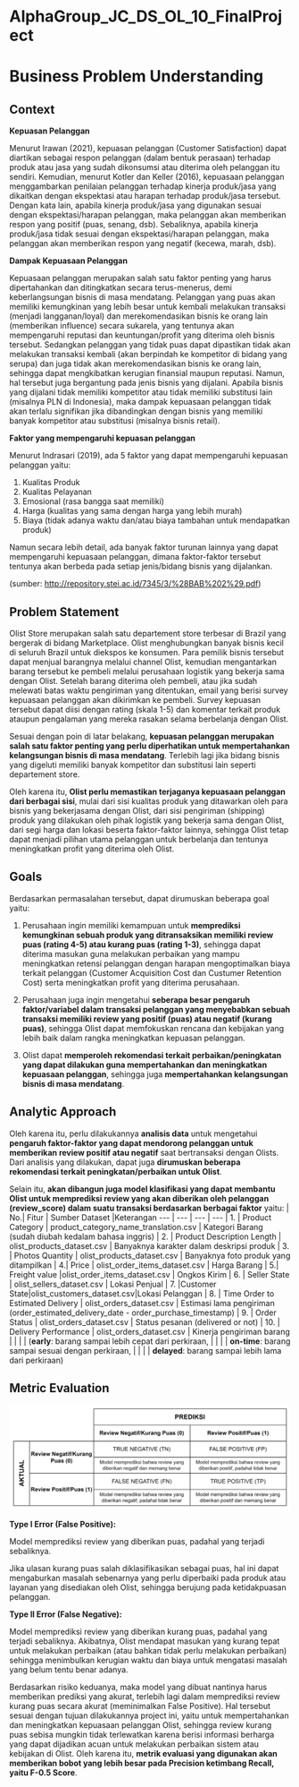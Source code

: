 # AlphaGroup_JC_DS_OL_10_FinalProject

# **Business Problem Understanding**
## **Context**

**Kepuasan Pelanggan**

Menurut Irawan (2021), kepuasan pelanggan (Customer Satisfaction) dapat diartikan sebagai respon pelanggan (dalam bentuk perasaan) terhadap produk atau jasa yang sudah dikonsumsi atau diterima oleh pelanggan itu sendiri. Kemudian, menurut Kotler dan Keller (2016), kepuasaan pelanggan menggambarkan penilaian pelanggan terhadap kinerja produk/jasa yang dikaitkan dengan ekspektasi atau harapan terhadap produk/jasa tersebut. Dengan kata lain, apabila kinerja produk/jasa yang digunakan sesuai dengan ekspektasi/harapan pelanggan, maka pelanggan akan memberikan respon yang positif (puas, senang, dsb). Sebaliknya, apabila kinerja produk/jasa tidak sesuai dengan ekspektasi/harapan pelanggan, maka pelanggan akan memberikan respon yang negatif (kecewa, marah, dsb).

**Dampak Kepuasaan Pelanggan**

Kepuasaan pelanggan merupakan salah satu faktor penting yang harus dipertahankan dan ditingkatkan secara terus-menerus, demi keberlangsungan bisnis di masa mendatang. Pelanggan yang puas akan memiliki kemungkinan yang lebih besar untuk kembali melakukan transaksi (menjadi langganan/loyal) dan merekomendasikan bisnis ke orang lain (memberikan influence) secara sukarela, yang tentunya akan mempengaruhi reputasi dan keuntungan/profit yang diterima oleh bisnis tersebut. Sedangkan pelanggan yang tidak puas dapat dipastikan tidak akan melakukan transaksi kembali (akan berpindah ke kompetitor di bidang yang serupa) dan juga tidak akan merekomendasikan bisnis ke orang lain, sehingga dapat mengkibatkan kerugian finansial maupun reputasi. Namun, hal tersebut juga bergantung pada jenis bisnis yang dijalani. Apabila bisnis yang dijalani tidak memiliki kompetitor atau tidak memiliki substitusi lain (misalnya PLN di Indonesia), maka dampak kepuasaan pelanggan tidak akan terlalu signifikan jika dibandingkan dengan bisnis yang memiliki banyak kompetitor atau substitusi (misalnya bisnis retail).

**Faktor yang mempengaruhi kepuasan pelanggan**

Menurut Indrasari (2019), ada 5 faktor yang dapat mempengaruhi kepuasan pelanggan yaitu:
1. Kualitas Produk
2. Kualitas Pelayanan
3. Emosional (rasa bangga saat memiliki)
4. Harga (kualitas yang sama dengan harga yang lebih murah)
5. Biaya (tidak adanya waktu dan/atau biaya tambahan untuk mendapatkan produk)

Namun secara lebih detail, ada banyak faktor turunan lainnya yang dapat mempengaruhi kepuasaan pelanggan, dimana faktor-faktor tersebut tentunya akan berbeda pada setiap jenis/bidang bisnis yang dijalankan.

(sumber: http://repository.stei.ac.id/7345/3/%28BAB%202%29.pdf)

## **Problem Statement**

Olist Store merupakan salah satu departement store terbesar di Brazil yang bergerak di bidang Marketplace. Olist menghubungkan banyak bisnis kecil di seluruh Brazil untuk diekspos ke konsumen. Para pemilik bisnis tersebut dapat menjual barangnya melalui channel Olist, kemudian mengantarkan barang tersebut ke pembeli melalui perusahaan logistik yang bekerja sama dengan Olist. Setelah barang diterima oleh pembeli, atau jika sudah melewati batas waktu pengiriman yang ditentukan, email yang berisi survey kepuasaan pelanggan akan dikirimkan ke pembeli. Survey kepuasan tersebut dapat diisi dengan rating (skala 1-5) dan komentar terkait produk ataupun pengalaman yang mereka rasakan selama berbelanja dengan Olist.

Sesuai dengan poin di latar belakang, **kepuasan pelanggan merupakan salah satu faktor penting yang perlu diperhatikan untuk mempertahankan kelangsungan bisnis di masa mendatang**. Terlebih lagi jika bidang bisnis yang digeluti memiliki banyak kompetitor dan substitusi lain seperti departement store.

Oleh karena itu, **Olist perlu memastikan terjaganya kepuasaan pelanggan dari berbagai sisi**, mulai dari sisi kualitas produk yang ditawarkan oleh para bisnis yang bekerjasama dengan Olist, dari sisi pengiriman (shipping) produk yang dilakukan oleh pihak logistik yang bekerja sama dengan Olist, dari segi harga dan lokasi beserta faktor-faktor lainnya, sehingga Olist tetap dapat menjadi pilihan utama pelanggan untuk berbelanja dan tentunya meningkatkan profit yang diterima oleh Olist.

## **Goals**

Berdasarkan permasalahan tersebut, dapat dirumuskan beberapa goal yaitu:
1. Perusahaan ingin memiliki kemampuan untuk **memprediksi kemungkinan sebuah produk yang ditransaksikan memiliki review puas (rating 4-5) atau kurang puas (rating 1-3)**, sehingga dapat diterima masukan guna melakukan perbaikan yang mampu meningkatkan retensi pelanggan dengan harapan mengoptimalkan biaya terkait pelanggan (Customer Acquisition Cost dan Custumer Retention Cost) serta meningkatkan profit yang diterima perusahaan.

2. Perusahaan juga ingin mengetahui **seberapa besar pengaruh faktor/variabel dalam transaksi pelanggan yang menyebabkan sebuah transaksi memiliki review yang positif (puas) atau negatif (kurang puas)**, sehingga Olist dapat memfokuskan rencana dan kebijakan yang lebih baik dalam rangka meningkatkan kepuasan pelanggan.

3. Olist dapat **memperoleh rekomendasi terkait perbaikan/peningkatan yang dapat dilakukan guna mempertahankan dan meningkatkan kepuasaan pelanggan**, sehingga juga **mempertahankan kelangsungan bisnis di masa mendatang**.

## **Analytic Approach**

Oleh karena itu, perlu dilakukannya **analisis data** untuk mengetahui **pengaruh faktor-faktor yang dapat mendorong pelanggan untuk memberikan review positif atau negatif** saat bertransaksi dengan Olists. Dari analisis yang dilakukan, dapat juga **dirumuskan beberapa rekomendasi terkait peningkatan/perbaikan untuk Olist**.

Selain itu, **akan dibangun juga model klasifikasi yang dapat membantu Olist untuk memprediksi review yang akan diberikan oleh pelanggan (review_score) dalam suatu transaksi berdasarkan berbagai faktor** yaitu:
| No.| Fitur | Sumber Dataset |Keterangan
--- | --- | --- | ---
| 1. | Product Category | product_category_name_translation.csv | Kategori Barang (sudah diubah kedalam bahasa inggris)
| 2. | Product Description Length | olist_products_dataset.csv | Banyaknya karakter dalam deskripsi produk
| 3. | Photos Quantity | olist_products_dataset.csv | Banyaknya foto produk yang ditampilkan
| 4.| Price | olist_order_items_dataset.csv | Harga Barang
| 5.| Freight value |olist_order_items_dataset.csv | Ongkos Kirim
| 6. | Seller State | olist_sellers_dataset.csv | Lokasi Penjual
| 7. |Customer State|olist_customers_dataset.csv|Lokasi Pelanggan
| 8. | Time Order to Estimated Delivery | olist_orders_dataset.csv | Estimasi lama pengiriman (order_estimated_delivery_date - order_purchase_timestamp)
| 9. | Order Status | olist_orders_dataset.csv | Status pesanan (delivered or not)
| 10. | Delivery Performance | olist_orders_dataset.csv | Kinerja pengiriman barang
| | | | (**early**: barang sampai lebih cepat dari perkiraan,
| | | | **on-time**: barang sampai sesuai dengan perkiraan,
| | | | **delayed**: barang sampai lebih lama dari perkiraan)

## **Metric Evaluation**
![(ConfusionMatrix.png)](https://github.com/PurwadhikaDev/AlphaGroup_JC_DS_OL_10_FinalProject/blob/757e406e667b425ff5f3ea65d74b0f6b4032d939/ConfusionMatrix.png)

**Type I Error (False Positive):**

Model memprediksi review yang diberikan puas, padahal yang terjadi sebaliknya.

Jika ulasan kurang puas salah diklasifikasikan sebagai puas, hal ini dapat mengaburkan masalah sebenarnya yang perlu diperbaiki pada produk atau layanan yang disediakan oleh Olist, sehingga berujung pada ketidakpuasan pelanggan.

**Type II Error (False Negative):**

Model memprediksi review yang diberikan kurang puas, padahal yang terjadi sebaliknya. Akibatnya, Olist mendapat masukan yang kurang tepat untuk melakukan perbaikan (atau bahkan tidak perlu melakukan perbaikan) sehingga menimbulkan kerugian waktu dan biaya untuk mengatasi masalah yang belum tentu benar adanya.

Berdasarkan risiko keduanya, maka model yang dibuat nantinya harus memberikan prediksi yang akurat, terlebih lagi dalam memprediksi review kurang puas secara akurat (meminimalkan False Positive). Hal tersebut sesuai dengan tujuan dilakukannya project ini, yaitu untuk mempertahankan dan meningkatkan kepuasaan pelanggan Olist, sehingga review kurang puas sebisa mungkin tidak terlewatkan karena berisi informasi berharga yang dapat dijadikan acuan untuk melakukan perbaikan sistem atau kebijakan di Olist. Oleh karena itu, **metrik evaluasi yang digunakan akan memberikan bobot yang lebih besar pada Precision ketimbang Recall, yaitu F-0.5 Score**.

